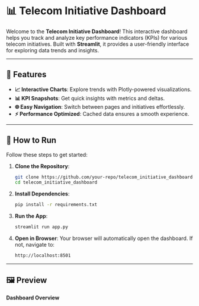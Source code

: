 # 📊 Telecom Initiative Dashboard

Welcome to the **Telecom Initiative Dashboard**! This interactive dashboard helps you track and analyze key performance indicators (KPIs) for various telecom initiatives. Built with **Streamlit**, it provides a user-friendly interface for exploring data trends and insights.

---

## 🚀 Features
- **📈 Interactive Charts**: Explore trends with Plotly-powered visualizations.
- **📊 KPI Snapshots**: Get quick insights with metrics and deltas.
- **🌐 Easy Navigation**: Switch between pages and initiatives effortlessly.
- **⚡ Performance Optimized**: Cached data ensures a smooth experience.

---

## 🎯 How to Run

Follow these steps to get started:

1. **Clone the Repository**:
   ```bash
   git clone https://github.com/your-repo/telecom_initiative_dashboard.git
   cd telecom_initiative_dashboard
   ```
2. **Install Dependencies**:
   ```bash
   pip install -r requirements.txt
   ```
3. **Run the App**:
   ```bash
   streamlit run app.py
   ```
4. **Open in Browser**: Your browser will automatically open the dashboard. If not, navigate to:
   ```bash
   http://localhost:8501
   ```

---

## 🖼️ Preview

**Dashboard Overview**